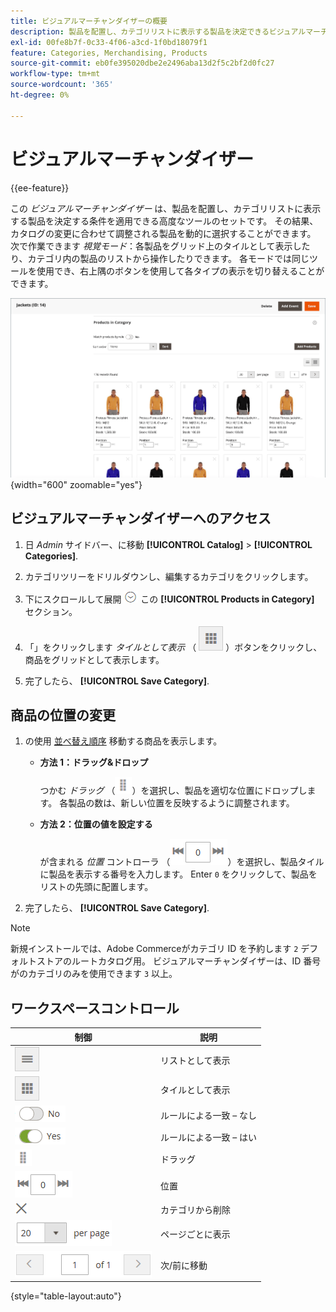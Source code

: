 ```yaml
---
title: ビジュアルマーチャンダイザーの概要
description: 製品を配置し、カテゴリリストに表示する製品を決定できるビジュアルマーチャンダイザーツールについて説明します。
exl-id: 00fe8b7f-0c33-4f06-a3cd-1f0bd18079f1
feature: Categories, Merchandising, Products
source-git-commit: eb0fe395020dbe2e2496aba13d2f5c2bf2d0fc27
workflow-type: tm+mt
source-wordcount: '365'
ht-degree: 0%

---
```


# ビジュアルマーチャンダイザー

{{ee-feature}}

この _ビジュアルマーチャンダイザー_ は、製品を配置し、カテゴリリストに表示する製品を決定する条件を適用できる高度なツールのセットです。 その結果、カタログの変更に合わせて調整される製品を動的に選択することができます。 次で作業できます _視覚モード_：各製品をグリッド上のタイルとして表示したり、カテゴリ内の製品のリストから操作したりできます。 各モードでは同じツールを使用でき、右上隅のボタンを使用して各タイプの表示を切り替えることができます。

![タイル表示のカテゴリ製品](./assets/category-products-visual-with-stock.png){width="600" zoomable="yes"}

## ビジュアルマーチャンダイザーへのアクセス

1. 日 _Admin_ サイドバー、に移動 **[!UICONTROL Catalog]** > **[!UICONTROL Categories]**.

1. カテゴリツリーをドリルダウンし、編集するカテゴリをクリックします。

1. 下にスクロールして展開 ![展開セレクター](../assets/icon-display-expand.png) この **[!UICONTROL Products in Category]** セクション。

1. 「」をクリックします _タイルとして表示_ （ ![タイルとして表示](../assets/icon-view-tiles.png) ）ボタンをクリックし、商品をグリッドとして表示します。

1. 完了したら、 **[!UICONTROL Save Category]**.

## 商品の位置の変更

1. の使用 [並べ替え順序](../catalog/navigation-product-listings.md) 移動する商品を表示します。

   - **方法 1：ドラッグ&amp;ドロップ**

     つかむ _ドラッグ_ （![ドラッグアイコン](../assets/icon-move.png)）を選択し、製品を適切な位置にドロップします。 各製品の数は、新しい位置を反映するように調整されます。

   - **方法 2：位置の値を設定する**

     が含まれる _位置_ コントローラ （![位置フィールド](../assets/control-position.png)）を選択し、製品タイルに製品を表示する番号を入力します。 Enter `0` をクリックして、製品をリストの先頭に配置します。

1. 完了したら、 **[!UICONTROL Save Category]**.

>[!NOTE]
>
>新規インストールでは、Adobe Commerceがカテゴリ ID を予約します `2` デフォルトストアのルートカタログ用。 ビジュアルマーチャンダイザーは、ID 番号がのカテゴリのみを使用できます `3` 以上。

## ワークスペースコントロール

| 制御 | 説明 |
|--- |--- |
| ![リスト表示アイコン](../assets/icon-view-list.png) | リストとして表示 |
| ![タイル表示アイコン](../assets/icon-view-tiles.png) | タイルとして表示 |
| ![ルールによる一致の切り替え – いいえ](../assets/toggle-no.png) | ルールによる一致 – なし |
| ![ルールで一致の切替スイッチ – はい](../assets/toggle-yes.png) | ルールによる一致 – はい |
| ![移動アイコン](../assets/icon-move.png) | ドラッグ |
| ![位置コントローラ](../assets/control-position.png) | 位置 |
| ![カテゴリアイコンから削除](../assets/icon-delete-x.png) | カテゴリから削除 |
| ![ページコントロールあたりの項目数](../assets/control-items-per-page.png) | ページごとに表示 |
| ![ページ表示の変更](../assets/control-page-display.png) | 次/前に移動 |

{style="table-layout:auto"}

